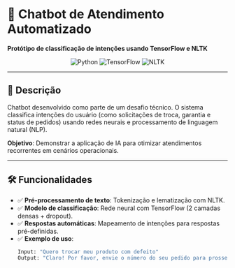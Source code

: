 # 🤖 Chatbot de Atendimento Automatizado
**Protótipo de classificação de intenções usando TensorFlow e NLTK**  

<div align="center">
  <img src="https://img.shields.io/badge/Python-3.8%2B-blue?logo=python" alt="Python">
  <img src="https://img.shields.io/badge/TensorFlow-2.10-orange?logo=tensorflow" alt="TensorFlow">
  <img src="https://img.shields.io/badge/NLTK-3.7-lightgrey?logo=nltk" alt="NLTK">
</div>

---

## 📝 **Descrição**  
Chatbot desenvolvido como parte de um desafio técnico. O sistema classifica intenções do usuário (como solicitações de troca, garantia e status de pedidos) usando redes neurais e processamento de linguagem natural (NLP).  

**Objetivo**: Demonstrar a aplicação de IA para otimizar atendimentos recorrentes em cenários operacionais.  

---

## 🛠️ **Funcionalidades**  
- ✅ **Pré-processamento de texto**: Tokenização e lematização com NLTK.  
- ✅ **Modelo de classificação**: Rede neural com TensorFlow (2 camadas densas + dropout).  
- ✅ **Respostas automáticas**: Mapeamento de intenções para respostas pré-definidas.  
- ✅ **Exemplo de uso**:  
  ```python
  Input: "Quero trocar meu produto com defeito"
  Output: "Claro! Por favor, envie o número do seu pedido para prosseguirmos com a troca."

